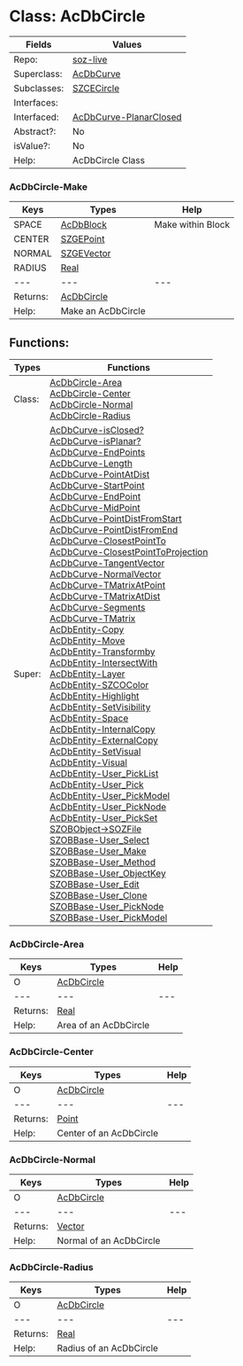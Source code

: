 
# Class:	AcDbCircle

| Fields | Values |
| --------- | --------- |
| Repo: | [soz-live](/repos/soz-live.html) |
| Superclass: | [AcDbCurve](AcDbCurve.html) |
| Subclasses: | [SZCECircle](SZCECircle.html) |
| Interfaces: |  |
| Interfaced: | [AcDbCurve-PlanarClosed](AcDbCurve-PlanarClosed.html) |
| Abstract?: | No |
| isValue?: | No |
| Help: | AcDbCircle Class |

### AcDbCircle-Make

| Keys | Types | Help |
| --------- | --------- | --------- |
| SPACE | [AcDbBlock](AcDbBlock.html) | Make within Block |
| CENTER | [SZGEPoint](SZGEPoint.html) |  |
| NORMAL | [SZGEVector](SZGEVector.html) |  |
| RADIUS | [Real](Real.html) |  |
| --- | --- | --- |
| Returns: | [AcDbCircle](AcDbCircle.html) |
| Help: | Make an AcDbCircle |


## Functions:

| Types | Functions |
| --------- | --------- |
| Class: | [AcDbCircle-Area](#AcDbCircle-Area) <br> [AcDbCircle-Center](#AcDbCircle-Center) <br> [AcDbCircle-Normal](#AcDbCircle-Normal) <br> [AcDbCircle-Radius](#AcDbCircle-Radius) |
| Super: | [AcDbCurve-isClosed?](AcDbCurve.html) <br> [AcDbCurve-isPlanar?](AcDbCurve.html) <br> [AcDbCurve-EndPoints](AcDbCurve.html) <br> [AcDbCurve-Length](AcDbCurve.html) <br> [AcDbCurve-PointAtDist](AcDbCurve.html) <br> [AcDbCurve-StartPoint](AcDbCurve.html) <br> [AcDbCurve-EndPoint](AcDbCurve.html) <br> [AcDbCurve-MidPoint](AcDbCurve.html) <br> [AcDbCurve-PointDistFromStart](AcDbCurve.html) <br> [AcDbCurve-PointDistFromEnd](AcDbCurve.html) <br> [AcDbCurve-ClosestPointTo](AcDbCurve.html) <br> [AcDbCurve-ClosestPointToProjection](AcDbCurve.html) <br> [AcDbCurve-TangentVector](AcDbCurve.html) <br> [AcDbCurve-NormalVector](AcDbCurve.html) <br> [AcDbCurve-TMatrixAtPoint](AcDbCurve.html) <br> [AcDbCurve-TMatrixAtDist](AcDbCurve.html) <br> [AcDbCurve-Segments](AcDbCurve.html) <br> [AcDbCurve-TMatrix](AcDbCurve.html) <br> [AcDbEntity-Copy](AcDbEntity.html) <br> [AcDbEntity-Move](AcDbEntity.html) <br> [AcDbEntity-Transformby](AcDbEntity.html) <br> [AcDbEntity-IntersectWith](AcDbEntity.html) <br> [AcDbEntity-Layer](AcDbEntity.html) <br> [AcDbEntity-SZCOColor](AcDbEntity.html) <br> [AcDbEntity-Highlight](AcDbEntity.html) <br> [AcDbEntity-SetVisibility](AcDbEntity.html) <br> [AcDbEntity-Space](AcDbEntity.html) <br> [AcDbEntity-InternalCopy](AcDbEntity.html) <br> [AcDbEntity-ExternalCopy](AcDbEntity.html) <br> [AcDbEntity-SetVisual](AcDbEntity.html) <br> [AcDbEntity-Visual](AcDbEntity.html) <br> [AcDbEntity-User_PickList](AcDbEntity.html) <br> [AcDbEntity-User_Pick](AcDbEntity.html) <br> [AcDbEntity-User_PickModel](AcDbEntity.html) <br> [AcDbEntity-User_PickNode](AcDbEntity.html) <br> [AcDbEntity-User_PickSet](AcDbEntity.html) <br> [SZOBObject->SOZFile](SZOBObject.html) <br> [SZOBBase-User_Select](SZOBBase.html) <br> [SZOBBase-User_Make](SZOBBase.html) <br> [SZOBBase-User_Method](SZOBBase.html) <br> [SZOBBase-User_ObjectKey](SZOBBase.html) <br> [SZOBBase-User_Edit](SZOBBase.html) <br> [SZOBBase-User_Clone](SZOBBase.html) <br> [SZOBBase-User_PickNode](SZOBBase.html) <br> [SZOBBase-User_PickModel](SZOBBase.html) |


### AcDbCircle-Area

| Keys | Types | Help |
| --------- | --------- | --------- |
| O | [AcDbCircle](AcDbCircle.html) |  |
| --- | --- | --- |
| Returns: | [Real](Real.html) |
| Help: | Area of an AcDbCircle |

### AcDbCircle-Center

| Keys | Types | Help |
| --------- | --------- | --------- |
| O | [AcDbCircle](AcDbCircle.html) |  |
| --- | --- | --- |
| Returns: | [Point](Point.html) |
| Help: | Center of an AcDbCircle |

### AcDbCircle-Normal

| Keys | Types | Help |
| --------- | --------- | --------- |
| O | [AcDbCircle](AcDbCircle.html) |  |
| --- | --- | --- |
| Returns: | [Vector](Vector.html) |
| Help: | Normal of an AcDbCircle |

### AcDbCircle-Radius

| Keys | Types | Help |
| --------- | --------- | --------- |
| O | [AcDbCircle](AcDbCircle.html) |  |
| --- | --- | --- |
| Returns: | [Real](Real.html) |
| Help: | Radius of an AcDbCircle |

